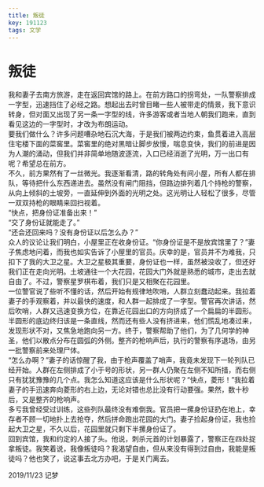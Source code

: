 ```yaml
---
title: 叛徒
key: 191123
tags: 文学
---
```


# 叛徒

我和妻子去南方旅游，走在返回宾馆的路上。在前方路口的拐弯处，一队警察排成一字型，迅速挡住了必经之路。想起出去时曾目睹一些人被带走的情景，我下意识转身，但对面又出现了另一条一字型的线，许多游客或者当地人朝我们跑来，直到看见这边的一字型时，才改为布朗运动。  
要我们做什么？许多问题嘈杂地石沉大海，于是我们被两边约束，鱼贯着进入高层住宅楼下面的菜窖里。菜窖里的绝对黑暗让脚步放慢，喘息变快，我们的前进是因为人潮的涌动，但我们并非简单地随波逐流，入口已经消逝了光明，万一出口有呢？希望总在前方。  
不久，前方果然有了一丝微光。我逐渐看清，路的转角处有间小屋，所有人都在排队，等待把什么东西递进去。虽然没有闸门阻挡，但路边排列着几个持枪的警察，从向上倾斜的土坡旁，一直延伸到外面的光明之处。这光明让人轻松了很多，尽管一双双持枪的眼睛来回扫视着。  
“快点，把身份证准备出来！”  
“交了身份证就能走了。”  
“还会还回来吗？没有身份证以后怎么办？”  
众人的议论让我们明白，小屋里正在收身份证。“你身份证是不是放宾馆里了？”妻子焦虑地问着，而我也如实告诉了小屋里的官员。庆幸的是，官员并不为难我，只扣下了我的大卫之星。大卫之星极其重要，身份证也一样，虽然被没收了，但还好我们正在走向光明。土坡通往一个大花园，花园大门外就是熟悉的城市，走出去就自由了。不过，警察星罗棋布着，我们只是又相聚在花园里。  
一位警官说了些听不懂的话，然后开始有规律地吹哨，人群立刻蠢动起来。我拉着妻子的手观察着，并以最快的速度，和人群一起排成了一字型。警官再次讲话，然后吹哨，人群又迅速变换方位，在靠近花园出口的方向挤成了一个扁扁的半圆形。半圆形的底边终归该是一条直线，然而还有些人没有挤进来，他们慌乱地凑过来，发现形状不对，又焦急地跑向另一方。终于，警察帮助了他们，为了几何学的神圣，他们以散点分布在圆弧的外侧。整齐的枪响声后，执行的警察有序退场，由另一批警察前来处理尸体。  
“怎么办啊？”妻子的话惊醒了我，由于枪声覆盖了哨声，我竟未发现下一轮列队已经开始。人群在左侧排成了小于号的形状，另一群人仍聚在左侧不知所措，而右侧只有犹犹豫豫的几个点。我怎么知道这应该是什么形状呢？“快点，菱形！”我拉着妻子的手迅速奔向菱形的右上边，无论对错也总比没有行动要强。果然，数十秒后，又是整齐的枪响声。  
多亏我曾经受过训练，这些列队最终没有难倒我。官员把一摞身份证扔在地上，幸存者不顾一切地扑上去抢夺，然后拼命跑出花园的大门。妻子捡起身份证，我也捡起大卫之星，不久以后，花园里就只剩下半摞身份证了。  
回到宾馆，我和约定的人接了头。他说，刺杀元首的计划暴露了，警察正在四处捉拿叛徒。我笑着说，我像叛徒吗？我渴望自由，但从来没有得到过自由，我能是叛徒吗？他也笑了，说这事去北方办吧，于是关门离去。  

2019/11/23 记梦  
